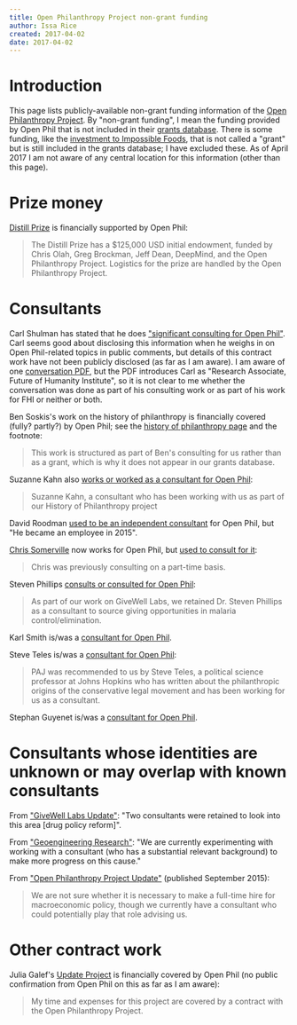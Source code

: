 ```yaml
---
title: Open Philanthropy Project non-grant funding
author: Issa Rice
created: 2017-04-02
date: 2017-04-02
---
```


# Introduction

This page lists publicly-available non-grant funding information of the [Open
Philanthropy Project](http://www.openphilanthropy.org/).
By "non-grant funding", I mean the funding provided by Open Phil that is not included
in their [grants database](http://www.openphilanthropy.org/giving/grants).
There is some funding, like the [investment to Impossible Foods](http://www.openphilanthropy.org/focus/us-policy/farm-animal-welfare/impossible-foods),
that is not called a "grant" but is still included in the grants database; I have
excluded these.
As of April 2017 I am not aware of any central location for this information
(other than this page).

# Prize money

[Distill Prize](http://distill.pub/prize/) is financially supported by Open Phil:

> The Distill Prize has a $125,000 USD initial endowment, funded by Chris Olah,
> Greg Brockman, Jeff Dean, DeepMind, and the Open Philanthropy Project.
> Logistics for the prize are handled by the Open Philanthropy Project.

# Consultants

Carl Shulman has stated that he does ["significant consulting for Open
Phil"](http://effective-altruism.com/ea/15g/small_donors_can_plan_to_make_better_bets_than/).
Carl seems good about disclosing this information when he weighs in on Open
Phil-related topics in public comments, but details of this contract work have
not been publicly disclosed (as far as I am aware).
I am aware of one [conversation PDF](http://www.openphilanthropy.org/sites/default/files/Carl_Shulman_08-19-16_%28public%29.pdf),
but the PDF introduces Carl as "Research Associate, Future of Humanity
Institute", so it is not clear to me whether the conversation was done as part
of his consulting work or as part of his work for FHI or neither or both.

Ben Soskis's work on the history of philanthropy is financially covered (fully?
partly?) by Open Phil; see the [history of philanthropy
page](http://www.openphilanthropy.org/research/history-of-philanthropy#Other_work_weve_commissioned)
and the footnote:

> This work is structured as part of Ben's consulting for us rather than as a
> grant, which is why it does not appear in our grants database.

Suzanne Kahn also [works or worked as a consultant for Open Phil](http://www.openphilanthropy.org/blog/history-philanthropy-case-study-founding-center-budget-and-policy-priorities):

> Suzanne Kahn, a consultant who has been working with us as part of our
> History of Philanthropy project

David Roodman [used to be an independent consultant](http://www.openphilanthropy.org/about/team/david-roodman)
for Open Phil, but "He became an employee in 2015".

[Chris Somerville](http://www.openphilanthropy.org/about/team/chris-somerville)
now works for Open Phil, but [used to consult for it](http://www.openphilanthropy.org/blog/our-progress-2016-and-plans-2017):

> Chris was previously consulting on a part-time basis.

Steven Phillips [consults or consulted for Open Phil](http://www.openphilanthropy.org/blog/finding-giving-opportunities-malaria-controlelimination):

> As part of our work on GiveWell Labs, we retained Dr. Steven Phillips as a
> consultant to source giving opportunities in malaria control/elimination.

Karl Smith is/was a [consultant for Open Phil](http://www.openphilanthropy.org/sites/default/files/Jared_Bernstein_and_Ben_Spielberg_10-21-15_%28public%29.pdf).

Steve Teles is/was a [consultant for Open Phil](http://www.openphilanthropy.org/focus/us-policy/criminal-justice-reform/florida-state-university-project-accountable-justice-general-support#footnoteref2_eqg3lb2):

> PAJ was recommended to us by Steve Teles, a political science professor at
> Johns Hopkins who has written about the philanthropic origins of the
> conservative legal movement and has been working for us as a consultant.

Stephan Guyenet is/was a [consultant for Open Phil](http://www.openphilanthropy.org/sites/default/files/Joao_Breda_05-17-16_%28public%29.pdf).

# Consultants whose identities are unknown or may overlap with known consultants

From ["GiveWell Labs
Update"](http://www.openphilanthropy.org/blog/givewell-labs-update-0):
"Two consultants were retained to look into this area \[drug policy reform\]".

From ["Geoengineering
Research"](http://www.openphilanthropy.org/blog/geoengineering-research): "We
are currently experimenting with working with a consultant (who has a
substantial relevant background) to make more progress on this cause."

From ["Open Philanthropy Project
Update"](http://www.openphilanthropy.org/blog/open-philanthropy-project-update)
(published September 2015):

> We are not sure whether it is necessary to make a full-time hire for
> macroeconomic policy, though we currently have a consultant who could
> potentially play that role advising us.

# Other contract work

Julia Galef's [Update Project](https://juliagalef.com/update-project/) is
financially covered by Open Phil (no public confirmation from Open Phil on this
as far as I am aware):

> My time and expenses for this project are covered by a contract with the Open
> Philanthropy Project.
